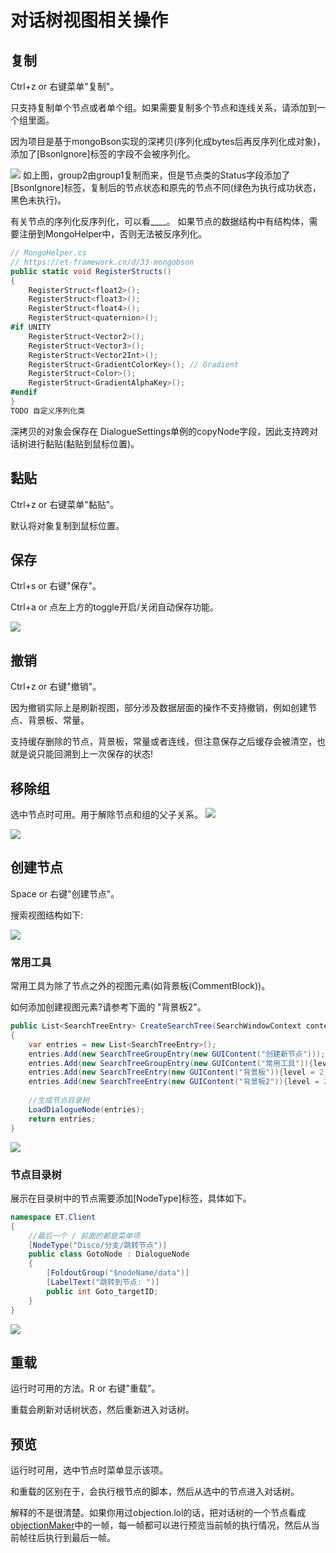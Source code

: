 # 对话树视图相关操作

## 复制
Ctrl+z or 右键菜单"复制"。

只支持复制单个节点或者单个组。如果需要复制多个节点和连线关系，请添加到一个组里面。

因为项目是基于mongoBson实现的深拷贝(序列化成bytes后再反序列化成对象)，添加了[BsonIgnore]标签的字段不会被序列化。

![](../../images/CopyGroup.png)
如上图，group2由group1复制而来，但是节点类的Status字段添加了[BsonIgnore]标签，复制后的节点状态和原先的节点不同(绿色为执行成功状态，黑色未执行)。

有关节点的序列化反序列化，可以看____。
如果节点的数据结构中有结构体，需要注册到MongoHelper中，否则无法被反序列化。
```csharp
// MongoHelper.cs
// https://et-framework.cn/d/33-mongobson
public static void RegisterStructs()
{
    RegisterStruct<float2>();
    RegisterStruct<float3>();
    RegisterStruct<float4>();
    RegisterStruct<quaternion>();
#if UNITY
    RegisterStruct<Vector2>();
    RegisterStruct<Vector3>();
    RegisterStruct<Vector2Int>();
    RegisterStruct<GradientColorKey>(); // Gradient
    RegisterStruct<Color>();
    RegisterStruct<GradientAlphaKey>();
#endif
}
TODO 自定义序列化类
```
深拷贝的对象会保存在 DialogueSettings单例的copyNode字段，因此支持跨对话树进行黏贴(黏贴到鼠标位置)。

## 黏贴
Ctrl+z or 右键菜单"黏贴"。

默认将对象复制到鼠标位置。

## 保存
Ctrl+s or 右键"保存"。

Ctrl+a or 点左上方的toggle开启/关闭自动保存功能。

![](../../images/AutoSave.png)

## 撤销
Ctrl+z or 右键"撤销"。

因为撤销实际上是刷新视图，部分涉及数据层面的操作不支持撤销，例如创建节点、背景板、常量。

支持缓存删除的节点，背景板，常量或者连线，但注意保存之后缓存会被清空，也就是说只能回溯到上一次保存的状态!

## 移除组
选中节点时可用。用于解除节点和组的父子关系。
![](../../images/Remove.png)

![](../../images//Remove2.png)

## 创建节点
Space or 右键"创建节点"。

搜索视图结构如下: 

![](../../images/Menu.png)


### 常用工具

常用工具为除了节点之外的视图元素(如背景板(CommentBlock))。

如何添加创建视图元素?请参考下面的 "背景板2"。

```csharp
public List<SearchTreeEntry> CreateSearchTree(SearchWindowContext context)
{
    var entries = new List<SearchTreeEntry>();
    entries.Add(new SearchTreeGroupEntry(new GUIContent("创建新节点")));
    entries.Add(new SearchTreeGroupEntry(new GUIContent("常用工具")){level = 1});
    entries.Add(new SearchTreeEntry(new GUIContent("背景板")){level = 2, userData = new CommentBlockData()});
    entries.Add(new SearchTreeEntry(new GUIContent("背景板2")){level = 2,userData = new CommentBlockData()});
                
    //生成节点目录树
    LoadDialogueNode(entries);
    return entries;
}
```
![](../../images/CommentGroup.png)

### 节点目录树
展示在目录树中的节点需要添加[NodeType]标签，具体如下。
```csharp
namespace ET.Client
{
    //最后一个 / 前面的都是菜单项
    [NodeType("Disco/分支/跳转节点")]
    public class GotoNode : DialogueNode
    {
        [FoldoutGroup("$nodeName/data")]
        [LabelText("跳转到节点: ")]
        public int Goto_targetID;
    }
}
```

![](../../images/Goto.png)

## 重载
运行时可用的方法。R or 右键"重载"。

重载会刷新对话树状态，然后重新进入对话树。


## 预览
运行时可用，选中节点时菜单显示该项。

和重载的区别在于，会执行根节点的脚本，然后从选中的节点进入对话树。

解释的不是很清楚。如果你用过objection.lol的话，把对话树的一个节点看成[objectionMaker](https://objection.lol/maker)中的一帧，每一帧都可以进行预览当前帧的执行情况，然后从当前帧往后执行到最后一帧。


